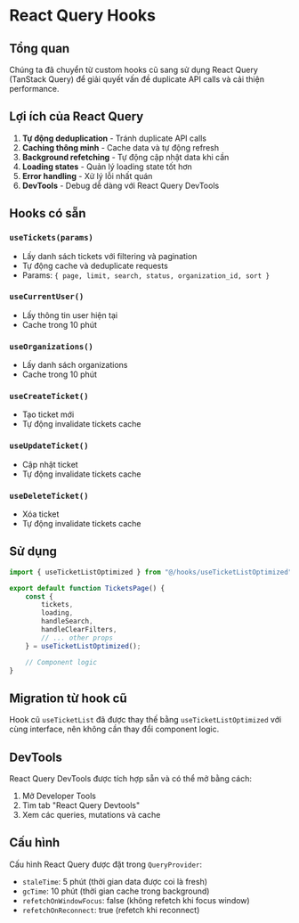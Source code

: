 # React Query Hooks

## Tổng quan

Chúng ta đã chuyển từ custom hooks cũ sang sử dụng React Query (TanStack Query) để giải quyết vấn đề duplicate API calls và cải thiện performance.

## Lợi ích của React Query

1. **Tự động deduplication** - Tránh duplicate API calls
2. **Caching thông minh** - Cache data và tự động refresh
3. **Background refetching** - Tự động cập nhật data khi cần
4. **Loading states** - Quản lý loading state tốt hơn
5. **Error handling** - Xử lý lỗi nhất quán
6. **DevTools** - Debug dễ dàng với React Query DevTools

## Hooks có sẵn

### `useTickets(params)`

-   Lấy danh sách tickets với filtering và pagination
-   Tự động cache và deduplicate requests
-   Params: `{ page, limit, search, status, organization_id, sort }`

### `useCurrentUser()`

-   Lấy thông tin user hiện tại
-   Cache trong 10 phút

### `useOrganizations()`

-   Lấy danh sách organizations
-   Cache trong 10 phút

### `useCreateTicket()`

-   Tạo ticket mới
-   Tự động invalidate tickets cache

### `useUpdateTicket()`

-   Cập nhật ticket
-   Tự động invalidate tickets cache

### `useDeleteTicket()`

-   Xóa ticket
-   Tự động invalidate tickets cache

## Sử dụng

```typescript
import { useTicketListOptimized } from "@/hooks/useTicketListOptimized";

export default function TicketsPage() {
    const {
        tickets,
        loading,
        handleSearch,
        handleClearFilters,
        // ... other props
    } = useTicketListOptimized();

    // Component logic
}
```

## Migration từ hook cũ

Hook cũ `useTicketList` đã được thay thế bằng `useTicketListOptimized` với cùng interface, nên không cần thay đổi component logic.

## DevTools

React Query DevTools được tích hợp sẵn và có thể mở bằng cách:

1. Mở Developer Tools
2. Tìm tab "React Query Devtools"
3. Xem các queries, mutations và cache

## Cấu hình

Cấu hình React Query được đặt trong `QueryProvider`:

-   `staleTime`: 5 phút (thời gian data được coi là fresh)
-   `gcTime`: 10 phút (thời gian cache trong background)
-   `refetchOnWindowFocus`: false (không refetch khi focus window)
-   `refetchOnReconnect`: true (refetch khi reconnect)
